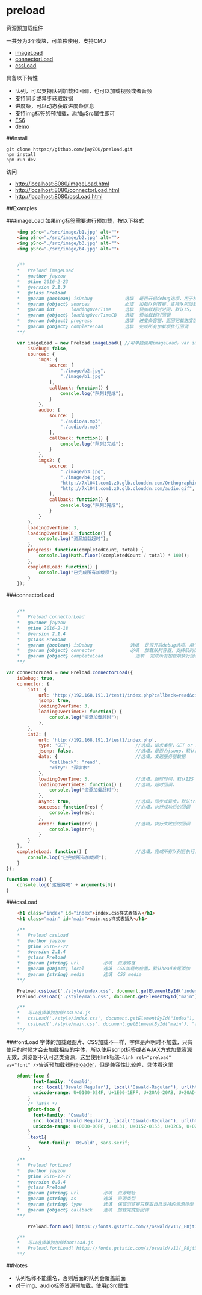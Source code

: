 # preload
资源预加载组件

一共分为3个模块，可单独使用，支持CMD

 - [imageLoad](https://github.com/jayZOU/preload/blob/master/src/imageLoad.js)
 - [connectorLoad](https://github.com/jayZOU/preload/blob/master/src/connectorLoad.js)
 - [cssLoad](https://github.com/jayZOU/preload/blob/master/src/cssLoad.js)

具备以下特性

 - 队列，可以支持队列加载和回调，也可以加载视频或者音频
 - 支持同步或异步获取数据
 - 进度条，可以动态获取进度条信息
 - 支持img标签的预加载，添加pSrc属性即可
 - [ES6](https://github.com/jayZOU/preload/tree/dev)
 - [demo](http://jayzou.github.io/demo/preload/index.html)


##Install

    git clone https://github.com/jayZOU/preload.git
    npm install
    npm run dev
    
访问

- [http://localhost:8080/imageLoad.html](http://localhost:8080/imageLoad.html)
- [http://localhost:8080/connectorLoad.html](http://localhost:8080/connectorLoad.html)
- [http://localhost:8080/cssLoad.html](http://localhost:8080/cssLoad.html)

##Examples

###imageLoad
如果img标签需要进行预加载，按以下格式
```html
    <img pSrc="./src/image/b1.jpg" alt="">
    <img pSrc="./src/image/b2.jpg" alt="">
    <img pSrc="./src/image/b3.jpg" alt="">
    <img pSrc="./src/image/b4.jpg" alt="">
```
```js

    /**
    *   Preload imageLoad
    *   @author jayzou
    *   @time 2016-2-23
    *   @version 2.1.3
    *   @class Preload
    *   @param {boolean} isDebug            选填  是否开启debug选项，用于移动端调试，默认false
    *   @param {object} sources             必填  加载队列容器，支持队列加载以及加载一个队列后传入回调
    *   @param int      loadingOverTime     选填  预加载超时时间，默认15， 单位:秒
    *   @param {object} loadingOverTimeCB   选填  预加载超时回调
    *   @param {object} progress            选填  进度条容器，返回记载进度信息
    *   @param {object} completeLoad        选填  完成所有加载项执行回调
    **/

    var imageLoad = new Preload.imageLoad({ //可单独使用imageLoad，var imageLoad = new imageLoad()
        isDebug: false,
        sources: {
            imgs: {
                source: [
                    "./image/b2.jpg",
                    "./image/b1.jpg"
                ],
                callback: function() {
                    console.log("队列1完成");
                }
            },
            audio: {
                source: [
                    "./audio/a.mp3",
                    "./audio/b.mp3"
                ],
                callback: function() {
                    console.log("队列2完成");
                }
            },
            imgs2: {
                source: [
                    "./image/b3.jpg",
                    "./image/b4.jpg",
                    "http://7xl041.com1.z0.glb.clouddn.com/OrthographicCamera.png",
                    "http://7xl041.com1.z0.glb.clouddn.com/audio.gif",
                ],
                callback: function() {
                    console.log("队列3完成");
                }
            }
        },
        loadingOverTime: 3,
        loadingOverTimeCB: function() {
            console.log("资源加载超时");
        },
        progress: function(completedCount, total) {
            console.log(Math.floor((completedCount / total) * 100));
        },
        completeLoad: function() {
            console.log("已完成所有加载项");
        }
    });
```

###connectorLoad
```js

    /**
    *   Preload connectorLoad
    *   @author jayzou
    *   @time 2016-2-18
    *   @version 2.1.4
    *   @class Preload
    *   @param {boolean} isDebug              选填  是否开启debug选项，用于移动端调试，默认false
    *   @param {object} connector             必填  加载队列容器，支持队列加载以及加载一个队列后传入回调
    *   @param {object} completeLoad            选填  完成所有加载项执行回调
    **/

var connectorLoad = new Preload.connectorLoad({
    isDebug: true,
    connector: {
        int1: {
            url: 'http://192.168.191.1/test1/index.php?callback=read&city=上海市',
            jsonp: true,
            loadingOverTime: 3,
            loadingOverTimeCB: function() {
                console.log("资源加载超时");
            },
        },
        int2: {
            url: 'http://192.168.191.1/test1/index.php',
            type: 'GET',                        //选填，请求类型，GET or POST 默认GET
            jsonp: false,                       //选填，是否为jsonp，默认false
            data: {                             //选填，发送服务器数据
                "callback": "read",
                "city": "深圳市"
            },
            loadingOverTime: 3,                 //选填，超时时间，默认12S
            loadingOverTimeCB: function() {     //选填，超时回调，
                console.log("资源加载超时");
            },
            async: true,                        //选填，同步或异步，默认true，异步
            success: function(res) {            //必填，执行成功后的回调
                console.log(res);
            },
            error: function(err) {              //选填，执行失败后的回调
                console.log(err);
            }
        }
    },
    completeLoad: function() {                  //选填，完成所有队列后执行，无论成功或失败
        console.log("已完成所有加载项");
    }
});

function read() {
    console.log('这是跨域' + arguments[0])
}
```

###cssLoad
```html
    <h1 class="index" id="index">index.css样式表插入</h1>
    <h1 class="main" id="main">main.css样式表插入</h1>
```
```js
    /**
    *   Preload cssLoad
    *   @author jayzou
    *   @time 2016-2-22
    *   @version 2.1.4
    *   @class Preload
    *   @param {string} url         必填  资源路径
    *   @param {Object} local       选填  CSS加载的位置，默认head末尾添加
    *   @param {string} media       选填  CSS media
    **/

    Preload.cssLoad('./style/index.css', document.getElementById("index"), "all");
    Preload.cssLoad('./style/main.css', document.getElementById("main"), "all");

    /**
    *   可以选择单独加载cssLoad.js
    *   cssLoad('./style/index.css', document.getElementById("index"), "all");
    *   cssLoad('./style/main.css', document.getElementById("main"), "all");
    **/
```

###fontLoad
字体的加载跟图片、CSS加载不一样，字体是声明时不加载，只有使用的时候才会去加载相应的字体，所以使用script标签或者AJAX方式加载资源无效，浏览器不认可这类资源，这里使用link标签`<link rel="preload" as="font" />`告诉预加载器[Preloader](http://calendar.perfplanet.com/2013/big-bad-preloader/)，但是兼容性比较差，具体看[这里](http://caniuse.com/#search=preload)

```css
    @font-face {
          font-family: 'Oswald';
          src: local('Oswald Regular'), local('Oswald-Regular'), url(https://fonts.gstatic.com/s/oswald/v11/Qw6_9HvXRQGg5mMbFR3Phn-_kf6ByYO6CLYdB4HQE-Y.woff2) format('woff2');
          unicode-range: U+0100-024F, U+1E00-1EFF, U+20A0-20AB, U+20AD-20CF, U+2C60-2C7F, U+A720-A7FF;
        }
        /* latin */
        @font-face {
          font-family: 'Oswald';
          src: local('Oswald Regular'), local('Oswald-Regular'), url(https://fonts.gstatic.com/s/oswald/v11/_P8jt3Y65hJ9c4AzRE0V1OvvDin1pK8aKteLpeZ5c0A.woff2) format('woff2');
          unicode-range: U+0000-00FF, U+0131, U+0152-0153, U+02C6, U+02DA, U+02DC, U+2000-206F, U+2074, U+20AC, U+2212, U+2215, U+E0FF, U+EFFD, U+F000;
        }
        .text1{
            font-family: 'Oswald', sans-serif;
        }
```
```js
    /**
    *   Preload fontLoad
    *   @author jayzou
    *   @time 2016-12-27
    *   @version 0.0.4
    *   @class Preload
    *   @param {string} url         必填  资源地址
    *   @param {string} as          选填  资源类型
    *   @param {string} type        选填  保证浏览器只获取自己支持的资源类型
    *   @param {object} callback    选填  加载完成后回调
    **/

        Preload.fontLoad('https://fonts.gstatic.com/s/oswald/v11/_P8jt3Y65hJ9c4AzRE0V1OvvDin1pK8aKteLpeZ5c0A.woff2');

    /**
    *   可以选择单独加载fontLoad.js
    *   Preload.fontLoad('https://fonts.gstatic.com/s/oswald/v11/_P8jt3Y65hJ9c4AzRE0V1OvvDin1pK8aKteLpeZ5c0A.woff2');
    **/
```

##Notes

 - 队列名称不能重名，否则后面的队列会覆盖前面
 - 对于img、audio标签资源预加载，使用pSrc属性

    
    


  [1]: http://jayzou.coding.io/
  [2]: http://localhost:8080/